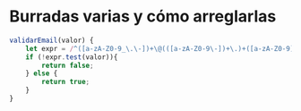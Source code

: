 # Burradas varias y cómo arreglarlas

``` javascript
validarEmail(valor) {
	let expr = /^([a-zA-Z0-9_\.\-])+\@(([a-zA-Z0-9\-])+\.)+([a-zA-Z0-9]{2,4})+$/;
	if (!expr.test(valor)){
		return false;
	} else {
		return true;
	}
}
```
